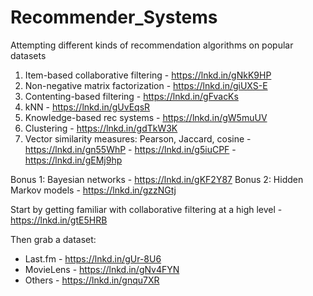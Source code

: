 # Recommender_Systems
Attempting different kinds of recommendation algorithms on popular datasets


1. Item-based collaborative filtering - https://lnkd.in/gNkK9HP
2. Non-negative matrix factorization - https://lnkd.in/giUXS-E
3. Contenting-based filtering - https://lnkd.in/gFvacKs
4. kNN - https://lnkd.in/gUvEqsR
5. Knowledge-based rec systems - https://lnkd.in/gW5muUV
6. Clustering - https://lnkd.in/gdTkW3K
7. Vector similarity measures: Pearson, Jaccard, cosine - https://lnkd.in/gn55WhP - https://lnkd.in/g5iuCPF - https://lnkd.in/gEMj9hp

Bonus 1: Bayesian networks - https://lnkd.in/gKF2Y87
Bonus 2: Hidden Markov models - https://lnkd.in/gzzNGtj

Start by getting familiar with collaborative filtering at a high level - https://lnkd.in/gtE5HRB

Then grab a dataset:

* Last.fm - https://lnkd.in/gUr-8U6
* MovieLens - https://lnkd.in/gNv4FYN
* Others - https://lnkd.in/gnqu7XR
